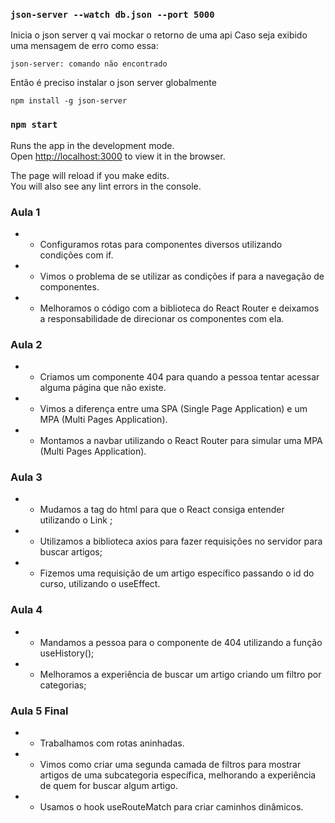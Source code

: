 ### `json-server --watch db.json --port 5000`

Inicia o json server q vai mockar o retorno de uma api
Caso seja exibido uma mensagem de erro como essa:

```
json-server: comando não encontrado
```
Então é preciso instalar o json server globalmente

`npm install -g json-server`

### `npm start`

Runs the app in the development mode.\
Open [http://localhost:3000](http://localhost:3000) to view it in the browser.

The page will reload if you make edits.\
You will also see any lint errors in the console.

### Aula 1

* - Configuramos rotas para componentes diversos utilizando condições com if.
* - Vimos o problema de se utilizar as condições if para a navegação de componentes.
* - Melhoramos o código com a biblioteca do React Router e deixamos a responsabilidade de direcionar os componentes com ela.

### Aula 2

* - Criamos um componente 404 para quando a pessoa tentar acessar alguma página que não existe.
* - Vimos a diferença entre uma SPA (Single Page Application) e um MPA (Multi Pages Application).
* - Montamos a navbar utilizando o React Router para simular uma MPA (Multi Pages Application).

### Aula 3

* - Mudamos a tag <a> do html para que o React consiga entender utilizando o Link ;
* - Utilizamos a biblioteca axios para fazer requisições no servidor para buscar artigos;
* - Fizemos uma requisição de um artigo específico passando o id do curso, utilizando o useEffect.

### Aula 4

* - Mandamos a pessoa para o componente de 404 utilizando a função useHistory();
* - Melhoramos a experiência de buscar um artigo criando um filtro por categorias;

### Aula 5 Final

* - Trabalhamos com rotas aninhadas.
* - Vimos como criar uma segunda camada de filtros para mostrar artigos de uma subcategoria específica, melhorando a experiência de quem for buscar algum artigo.
* - Usamos o hook useRouteMatch para criar caminhos dinâmicos.